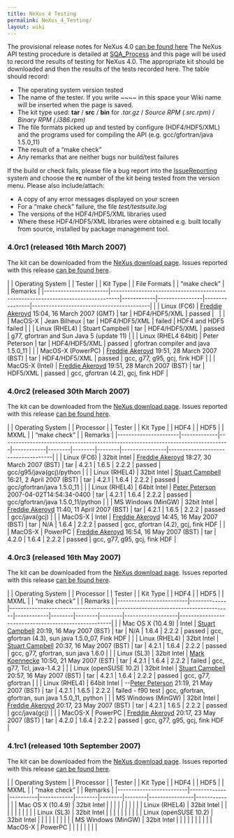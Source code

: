 ```yaml
---
title: NeXus 4 Testing
permalink: NeXus_4_Testing/
layout: wiki
---
```


The provisional release notes for NeXus 4.0 [can be found
here](Nexus_4_Release_Notes "wikilink") The NeXus API testing procedure
is detailed at [SQA\_Process](SQA_Process "wikilink") and this page will
be used to record the results of testing for NeXus 4.0. The appropriate
kit should be downloaded and then the results of the tests recorded
here. The table should record:

-   The operating system version tested
-   The name of the tester. If you write ~~~~ in this space your Wiki
    name will be inserted when the page is saved.
-   The kit type used: **tar** / **src** / **bin** for *.tar.gz* /
    *Source RPM (.src.rpm)* / *Binary RPM (.i386.rpm)*
-   The file formats picked up and tested by configure (HDF4/HDF5/XML)
    and the programs used for compiling the API (e.g. gcc/gfortran/java
    1.5.0\_11)
-   The result of a “make check”
-   Any remarks that are neither bugs nor build/test failures

If the build or check fails, please file a bug report into the
[IssueReporting](IssueReporting "wikilink") system and choose the **rc**
number of the kit being tested from the version menu. Please also
include/attach:

-   A copy of any error messages displayed on your screen
-   For a “make check” failure, the file *test/testsuite.log*
-   The versions of the HDF4/HDF5/XML libraries used
-   Where these HDF4/HDF5/XML libraries were obtained e.g. built locally
    from source, installed by <whatever> package management tool.

### 4.0rc1 (released 16th March 2007)

The kit can be downloaded from the [NeXus download
page](http://download.nexusformat.org/kits). Issues reported with this
release [can be found
here](http://trac.nexusformat.org/code/query?status=new&status=assigned&status=reopened&status=closed&version=4.0rc1&order=priority).

| | Operating System    | | Tester                                                                        | | Kit Type | | File Formats | | “make check” | | Remarks                                |
|-----------------------|---------------------------------------------------------------------------------|------------|----------------|----------------|------------------------------------------|
| | Linux (FC6)         | [Freddie Akeroyd](User%3AFreddie_Akeroyd "wikilink") 15:04, 16 March 2007 (GMT) | tar        | HDF4/HDF5/XML  | passed         |                                          |
| | MacOS-X             | Jean Bilheux                                                                    | tar        | HDF4/HDF5/XML  | failed         | HDF4 and HDF5 failed                     |
| | Linux (RHEL4)       | Stuart Campbell                                                                 | tar        | HDF4/HDF5/XML  | passed         | g77, gfortran and Sun Java 5 (update 11) |
| | Linux (RHEL4 64bit) | Peter Peterson                                                                  | tar        | HDF4/HDF5/XML  | passed         | gfortran compiler and java 1.5.0\_11     |
| | MacOS-X (PowerPC)   | [Freddie Akeroyd](User%3AFreddie_Akeroyd "wikilink") 19:51, 28 March 2007 (BST) | tar        | HDF4/HDF5/XML  | passed         | gcc, g77, g95, gcj, fink HDF             |
| | MacOS-X (Intel)     | [Freddie Akeroyd](User%3AFreddie_Akeroyd "wikilink") 19:51, 28 March 2007 (BST) | tar        | HDF5/XML       | passed         | gcc, gfortran (4.2), gcj, fink HDF       |

### 4.0rc2 (released 30th March 2007)

The kit can be downloaded from the [NeXus download
page](http://download.nexusformat.org/kits). Issues reported with this
release [can be found
here](http://trac.nexusformat.org/code/query?status=new&status=assigned&status=reopened&status=closed&version=4.0rc2&order=priority).

| | Operating System   | | Processor | | Tester                                                                        | | Kit Type | | HDF4 | | HDF5 | | MXML | | “make check” | | Remarks                          |
|----------------------|-------------|---------------------------------------------------------------------------------|------------|--------|--------|--------|----------------|------------------------------------|
| | Linux (FC6)        | 32bit Intel | [Freddie Akeroyd](User%3AFreddie_Akeroyd "wikilink") 18:27, 30 March 2007 (BST) | tar        | 4.2.1  | 1.6.5  | 2.2.2  | passed         | gcc/g95/java(gcj)/python           |
| | Linux (RHEL4)      | 32bit Intel | [Stuart Campbell](User%3AStuart_Campbell "wikilink") 16:21, 2 April 2007 (BST)  | tar        | 4.2.1  | 1.6.4  | 2.2.2  | passed         | gcc/gfortran/java 1.5.0\_11        |
| | Linux (RHEL4)      | 64bit Intel | [Peter Peterson](User%3APeter_Peterson "wikilink") 2007-04-02T14:54:34-0400     | tar        | 4.2.1  | 1.6.4  | 2.2.2  | passed         | gcc/gfortran/java 1.5.0\_11/python |
| | MS Windows (MinGW) | 32bit Intel | [Freddie Akeroyd](User%3AFreddie_Akeroyd "wikilink") 11:40, 11 April 2007 (BST) | tar        | 4.2.1  | 1.6.5  | 2.2.2  | passed         | gcc/java(gcj)                      |
| | MacOS-X            | Intel       | [Freddie Akeroyd](User%3AFreddie_Akeroyd "wikilink") 14:45, 16 May 2007 (BST)   | tar        | N/A    | 1.6.4  | 2.2.2  | passed         | gcc, gfortran (4.2), gcj, fink HDF |
| | MacOS-X            | PowerPC     | [Freddie Akeroyd](User%3AFreddie_Akeroyd "wikilink") 16:54, 16 May 2007 (BST)   | tar        | 4.2.0  | 1.6.4  | 2.2.2  | passed         | gcc, g77, g95, gcj, fink HDF       |

### 4.0rc3 (released 16th May 2007)

The kit can be downloaded from the [NeXus download
page](http://download.nexusformat.org/kits). Issues reported with this
release [can be found
here](http://trac.nexusformat.org/code/query?status=new&status=assigned&status=reopened&status=closed&version=4.0rc3&order=priority).

| | Operating System      | | Processor | | Tester                                                                      | | Kit Type | | HDF4 | | HDF5 | | MXML | | “make check”    | | Remarks                                           |
|-------------------------|-------------|-------------------------------------------------------------------------------|------------|--------|--------|--------|-------------------|-----------------------------------------------------|
| | Mac OS X (10.4.9)     | Intel       | [Stuart Campbell](User%3AStuart_Campbell "wikilink") 20:19, 16 May 2007 (BST) | tar        | N/A    | 1.6.4  | 2.2.2  | passed            | gcc, gfortran (4.3), sun java 1.5.0\_07, Fink HDF   |
| | Linux (RHEL4)         | 32bit Intel | [Stuart Campbell](User%3AStuart_Campbell "wikilink") 20:37, 16 May 2007 (BST) | tar        | 4.2.1  | 1.6.4  | 2.2.2  | passed            | gcc, g77, gfortran, sun java 1.6.0                  |
| | Linux (SL3)           | 32bit Intel | [Mark Koennecke](User%3AMark_Koennecke "wikilink") 10:50, 21 May 2007 (EST)   | tar        | 4.2.1  | 1.6.4  | 2.2.2  | failed            | gcc, g77, Tcl, java-1.4.2                           |
| | Linux (openSUSE 10.2) | 32bit Intel | [Stuart Campbell](User%3AStuart_Campbell "wikilink") 20:57, 16 May 2007 (BST) | tar        | 4.2.1  | 1.6.4  | 2.2.2  | passed            | gcc, g77, gfortran                                  |
| | Linux (RHEL4)         | 64bit Intel | --[Peter Peterson](User%3APeter_Peterson "wikilink") 21:19, 21 May 2007 (BST) | tar        | 4.2.1  | 1.6.5  | 2.2.2  | failed - f90 test | gcc, gfortran, gfortran, sun java 1.5.0\_11, python |
| | MS Windows (MinGW)    | 32bit Intel | [Freddie Akeroyd](User%3AFreddie_Akeroyd "wikilink") 20:17, 23 May 2007 (BST) | tar        | 4.2.1  | 1.6.5  | 2.2.2  | passed            | gcc/java(gcj)                                       |
| | MacOS-X               | PowerPC     | [Freddie Akeroyd](User%3AFreddie_Akeroyd "wikilink") 20:17, 23 May 2007 (BST) | tar        | 4.2.0  | 1.6.4  | 2.2.2  | passed            | gcc, g77, g95, gcj, fink HDF                        |

### 4.1rc1 (released 10th September 2007)

The kit can be downloaded from the [NeXus download
page](http://download.nexusformat.org/kits). Issues reported with this
release [can be found
here](http://trac.nexusformat.org/code/query?status=new&status=assigned&status=reopened&status=closed&version=4.0rc3&order=priority).

| | Operating System      | | Processor | | Tester | | Kit Type | | HDF4 | | HDF5 | | MXML | | “make check” | | Remarks |
|-------------------------|-------------|----------|------------|--------|--------|--------|----------------|-----------|
| | Mac OS X (10.4.9)     | 32bit Intel |          |            |        |        |        |                |           |
| | Linux (RHEL4)         | 32bit Intel |          |            |        |        |        |                |           |
| | Linux (SL3)           | 32bit Intel |          |            |        |        |        |                |           |
| | Linux (openSUSE 10.2) | 32bit Intel |          |            |        |        |        |                |           |
| | MS Windows (MinGW)    | 32bit Intel |          |            |        |        |        |                |           |
| | MacOS-X               | PowerPC     |          |            |        |        |        |                |           |


